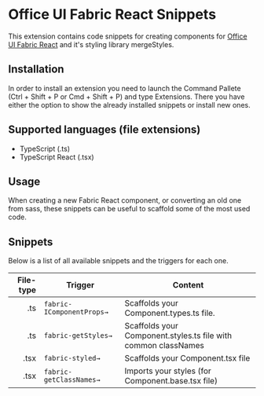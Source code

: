 # Office UI Fabric React Snippets

This extension contains code snippets for creating components for [Office UI Fabric React](https://github.com/OfficeDev/office-ui-fabric-react) and it's styling library mergeStyles.

## Installation

In order to install an extension you need to launch the Command Pallete (Ctrl + Shift + P or Cmd + Shift + P) and type Extensions. There you have either the option to show the already installed snippets or install new ones.

## Supported languages (file extensions)

* TypeScript (.ts)
* TypeScript React (.tsx)

## Usage

When creating a new Fabric React component, or converting an old one from sass, these snippets can be useful to scaffold some of the most used code.

## Snippets

Below is a list of all available snippets and the triggers for each one.

| File-type | Trigger                   | Content                                                        |
| --------: | ------------------------- | -------------------------------------------------------------- |
|       .ts | `fabric-IComponentProps→` | Scaffolds your Component.types.ts file.                        |
|       .ts | `fabric-getStyles→`       | Scaffolds your Component.styles.ts file with common classNames |
|      .tsx | `fabric-styled→`          | Scaffolds your Component.tsx file                              |
|      .tsx | `fabric-getClassNames→`   | Imports your styles (for Component.base.tsx file)              |
